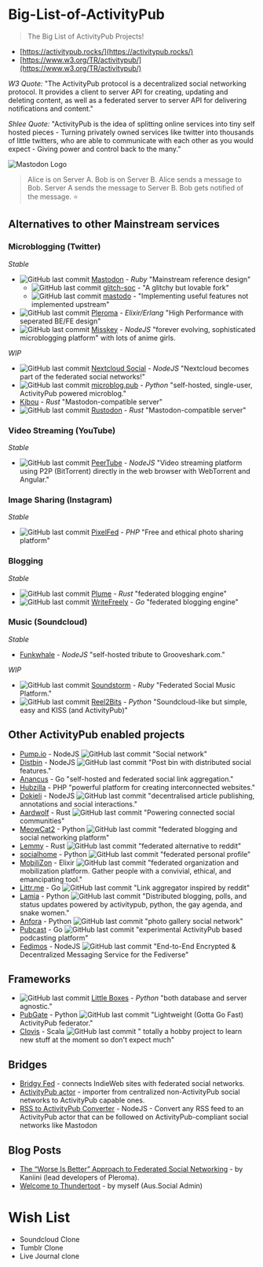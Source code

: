 # Big-List-of-ActivityPub
> The Big List of ActivityPub Projects!

* [https://activitypub.rocks/](https://activitypub.rocks/)
* [https://www.w3.org/TR/activitypub/](https://www.w3.org/TR/activitypub/)

*W3 Quote:* "The ActivityPub protocol is a decentralized social networking protocol. It provides a client to server API for creating, updating and deleting content, as well as a federated server to server API for delivering notifications and content."

*Shlee Quote:* "ActivityPub is the idea of splitting online services into tiny self hosted pieces - Turning privately owned services like twitter into thousands of little twitters, who are able to communicate with each other as you would expect - Giving power and control back to the many."

![Mastodon Logo](https://camo.githubusercontent.com/24f50a04efd1bc2b6893a9fe65387aef918d7b93/68747470733a2f2f626c6f672e6a6f696e6d6173746f646f6e2e6f72672f323031382f30362f7768792d61637469766974797075622d69732d7468652d6675747572652f657a6769662d322d363066316230303430332e676966)
> Alice is on Server A. Bob is on Server B. Alice sends a message to Bob. Server A sends the message to Server B. Bob gets notified of the message. :star:


## Alternatives to other Mainstream services

### Microblogging (Twitter)
_Stable_
* ![GitHub last commit](https://img.shields.io/github/last-commit/tootsuite/mastodon.svg?style=plastic) [Mastodon](https://github.com/tootsuite/mastodon) - _Ruby_ "Mainstream reference design"
  * ![GitHub last commit](https://img.shields.io/github/last-commit/glitch-soc/mastodon.svg?style=plastic) [glitch-soc](https://github.com/glitch-soc/mastodon/) - "A glitchy but lovable fork"
  * ![GitHub last commit](https://img.shields.io/github/last-commit/gled-rs/mastodo.svg?style=plastic) [mastodo](https://github.com/gled-rs/mastodo) - "Implementing useful features not implemented upstream"
* ![GitHub last commit](https://img.shields.io/github/last-commit/lambadalambda/pleroma.svg?style=plastic) [Pleroma](https://pleroma.social/) - _Elixir/Erlang_ "High Performance with seperated BE/FE design"
* ![GitHub last commit](https://img.shields.io/github/last-commit/syuilo/misskey.svg?style=plastic) [Misskey](https://github.com/syuilo/misskey) - _NodeJS_ "forever evolving, sophisticated microblogging platform" with lots of anime girls. 

_WIP_
* ![GitHub last commit](https://img.shields.io/github/last-commit/nextcloud/social.svg?style=plastic) [Nextcloud Social](https://github.com/nextcloud/social) - _NodeJS_ "Nextcloud becomes part of the federated social networks!"
* ![GitHub last commit](https://img.shields.io/github/last-commit/tsileo/microblog.pub.svg?style=plastic) [microblog.pub](https://github.com/tsileo/microblog.pub) - _Python_ "self-hosted, single-user, ActivityPub powered microblog."
* [Kibou](https://git.cybre.club/kibouproject/kibou) - _Rust_ "Mastodon-compatible server"
* ![GitHub last commit](https://img.shields.io/github/last-commit/rustodon/rustodon.svg?style=plastic) [Rustodon](https://github.com/rustodon/rustodon) - _Rust_ "Mastodon-compatible server"

### Video Streaming (YouTube)
_Stable_
* ![GitHub last commit](https://img.shields.io/github/last-commit/Chocobozzz/PeerTube.svg?style=plastic) [PeerTube](https://github.com/Chocobozzz/PeerTube) - _NodeJS_ "Video streaming platform using P2P (BitTorrent) directly in the web browser with WebTorrent and Angular."

### Image Sharing (Instagram)
_Stable_
* ![GitHub last commit](https://img.shields.io/github/last-commit/pixelfed/pixelfed.svg?style=plastic) [PixelFed](https://github.com/pixelfed/pixelfed) - _PHP_ "Free and ethical photo sharing platform"

### Blogging
_Stable_
* ![GitHub last commit](https://img.shields.io/github/last-commit/Plume-org/Plume.svg?style=plastic) [Plume](https://github.com/Plume-org/Plume) - _Rust_ "federated blogging engine"
* ![GitHub last commit](https://img.shields.io/github/last-commit/writeas/writefreely.svg?style=plastic) [WriteFreely](https://github.com/writeas/writefreely) - _Go_ "federated blogging engine"

### Music (Soundcloud)
_Stable_
* [Funkwhale](https://dev.funkwhale.audio/funkwhale/funkwhale) - _NodeJS_ "self-hosted tribute to Grooveshark.com."

_WIP_
* ![GitHub last commit](https://img.shields.io/github/last-commit/weathermen/soundstorm.svg?style=plastic) [Soundstorm](https://github.com/weathermen/soundstorm) - _Ruby_ "Federated Social Music Platform."
* ![GitHub last commit](https://img.shields.io/github/last-commit/rhaamo/reel2bits.svg?style=plastic) [Reel2Bits](https://github.com/rhaamo/reel2bits) - _Python_ "Soundcloud-like but simple, easy and KISS (and ActivityPub)"

## Other ActivityPub enabled projects
* [Pump.io](https://github.com/pump-io/pump.io) - NodeJS ![GitHub last commit](https://img.shields.io/github/last-commit/pump-io/pump.io.svg?style=plastic) "Social network"
* [Distbin](https://github.com/gobengo/distbin) - NodeJS ![GitHub last commit](https://img.shields.io/github/last-commit/gobengo/distbin.svg?style=plastic) "Post bin with distributed social features."
* [Anancus](https://gitlab.com/tuxether/anancus) - Go "self-hosted and federated social link aggregation."
* [Hubzilla](https://framagit.org/hubzilla/core) - PHP "powerful platform for creating interconnected websites."
* [Dokieli](https://github.com/linkeddata/dokieli) - NodeJS ![GitHub last commit](https://img.shields.io/github/last-commit/linkeddata/dokieli.svg?style=plastic) "decentralised article publishing, annotations and social interactions."
* [Aardwolf](https://github.com/Aardwolf-Social/aardwolf) - Rust ![GitHub last commit](https://img.shields.io/github/last-commit/Aardwolf-Social/aardwolf.svg?style=plastic) "Powering connected social communities"
* [MeowCat2](https://github.com/cabalamat/meowcat2) - Python ![GitHub last commit](https://img.shields.io/github/last-commit/cabalamat/meowcat2.svg?style=plastic) "federated blogging and social networking platform"
* [Lemmy](https://github.com/dessalines/lemmy) - Rust ![GitHub last commit](https://img.shields.io/github/last-commit/dessalines/lemmy.svg?style=plastic) "federated alternative to reddit"
* [socialhome](https://github.com/jaywink/socialhome) - Python ![GitHub last commit](https://img.shields.io/github/last-commit/jaywink/socialhome.svg?style=plastic) "federated personal profile"
* [MobiliZon](https://github.com/framasoft/mobilizon) - Elixir ![GitHub last commit](https://img.shields.io/github/last-commit/framasoft/mobilizon.svg?style=plastic) "federated organization and mobilization platform. Gather people with a convivial, ethical, and emancipating tool."
* [Littr.me](https://github.com/mariusor/littr.go) - Go ![GitHub last commit](https://img.shields.io/github/last-commit/mariusor/littr.go.svg?style=plastic) "Link aggregator inspired by reddit"
* [Lamia](https://github.com/Scarly-Cat/lamia) - Python ![GitHub last commit](https://img.shields.io/github/last-commit/Scarly-Cat/lamia.svg?style=plastic) "Distributed blogging, polls, and status updates powered by activitypub, python, the gay agenda, and snake women."
* [Anfora](https://github.com/anforaProject/anfora) - Python ![GitHub last commit](https://img.shields.io/github/last-commit/anforaProject/anfora.svg?style=plastic) "photo gallery social network"
* [Pubcast](https://github.com/pubcast/pubcast) - Go ![GitHub last commit](https://img.shields.io/github/last-commit/pubcast/pubcast.svg?style=plastic) "experimental ActivityPub based podcasting platform"
* [Fedimos](https://github.com/fedimos/server) - NodeJS ![GitHub last commit](https://img.shields.io/github/last-commit/fedimos/server.svg?style=plastic) "End-to-End Encrypted & Decentralized Messaging Service for the Fediverse"

## Frameworks
* ![GitHub last commit](https://img.shields.io/github/last-commit/tsileo/little-boxes.svg?style=plastic) [Little Boxes](https://github.com/tsileo/little-boxes) -  _Python_ "both database and server agnostic."
* [PubGate](https://github.com/autogestion/pubgate) - Python ![GitHub last commit](https://img.shields.io/github/last-commit/autogestion/pubgate.svg?style=plastic) "Lightweight (Gotta Go Fast) ActivityPub federator."
* [Clovis](https://github.com/WellFactored/clovis) - Scala ![GitHub last commit](https://img.shields.io/github/last-commit/WellFactored/clovis.svg?style=plastic) " totally a hobby project to learn new stuff at the moment so don't expect much"

## Bridges
* [Bridgy Fed](https://fed.brid.gy/) - connects IndieWeb sites with federated social networks.
* [ActivityPub actor](https://activitypub.actor/) - importer from centralized non-ActivityPub social networks to ActivityPub capable ones.
* [RSS to ActivityPub Converter](https://github.com/dariusk/rss-to-activitypub) - NodeJS - Convert any RSS feed to an ActivityPub actor that can be followed on ActivityPub-compliant social networks like Mastodon

## Blog Posts
* [The “Worse Is Better” Approach to Federated Social Networking](https://blog.dereferenced.org/activitypub-the-worse-is-better-approach-to-federated-social-networking) - by Kaniini (lead developers of Pleroma).
* [Welcome to Thundertoot](https://medium.com/@mrshlee/aus-social-welcome-to-thundertoot-59d881ad573) - by myself (Aus.Social Admin)

# Wish List

* Soundcloud Clone
* Tumblr Clone
* Live Journal clone
